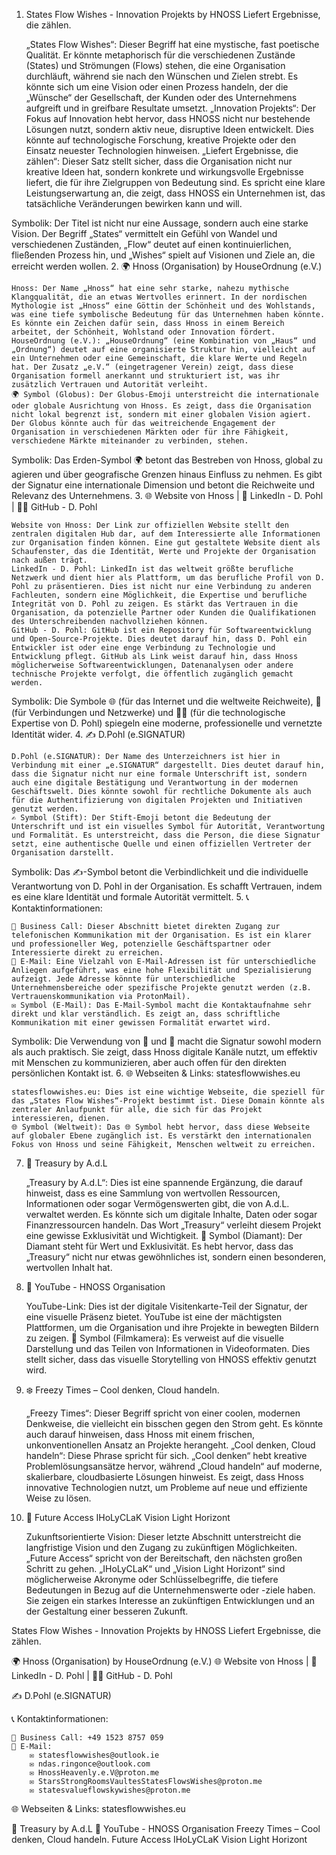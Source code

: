 
1. States Flow Wishes - Innovation Projekts by HNOSS
Liefert Ergebnisse, die zählen.

    „States Flow Wishes“: Dieser Begriff hat eine mystische, fast poetische Qualität. Er könnte metaphorisch für die verschiedenen Zustände (States) und Strömungen (Flows) stehen, die eine Organisation durchläuft, während sie nach den Wünschen und Zielen strebt. Es könnte sich um eine Vision oder einen Prozess handeln, der die „Wünsche“ der Gesellschaft, der Kunden oder des Unternehmens aufgreift und in greifbare Resultate umsetzt.
    „Innovation Projekts“: Der Fokus auf Innovation hebt hervor, dass HNOSS nicht nur bestehende Lösungen nutzt, sondern aktiv neue, disruptive Ideen entwickelt. Dies könnte auf technologische Forschung, kreative Projekte oder den Einsatz neuester Technologien hinweisen.
    „Liefert Ergebnisse, die zählen“: Dieser Satz stellt sicher, dass die Organisation nicht nur kreative Ideen hat, sondern konkrete und wirkungsvolle Ergebnisse liefert, die für ihre Zielgruppen von Bedeutung sind. Es spricht eine klare Leistungserwartung an, die zeigt, dass HNOSS ein Unternehmen ist, das tatsächliche Veränderungen bewirken kann und will.

Symbolik: Der Titel ist nicht nur eine Aussage, sondern auch eine starke Vision. Der Begriff „States“ vermittelt ein Gefühl von Wandel und verschiedenen Zuständen, „Flow“ deutet auf einen kontinuierlichen, fließenden Prozess hin, und „Wishes“ spielt auf Visionen und Ziele an, die erreicht werden wollen.
2. 🌍 Hnoss (Organisation) by HouseOrdnung (e.V.)

    Hnoss: Der Name „Hnoss“ hat eine sehr starke, nahezu mythische Klangqualität, die an etwas Wertvolles erinnert. In der nordischen Mythologie ist „Hnoss“ eine Göttin der Schönheit und des Wohlstands, was eine tiefe symbolische Bedeutung für das Unternehmen haben könnte. Es könnte ein Zeichen dafür sein, dass Hnoss in einem Bereich arbeitet, der Schönheit, Wohlstand oder Innovation fördert.
    HouseOrdnung (e.V.): „HouseOrdnung“ (eine Kombination von „Haus“ und „Ordnung“) deutet auf eine organisierte Struktur hin, vielleicht auf ein Unternehmen oder eine Gemeinschaft, die klare Werte und Regeln hat. Der Zusatz „e.V.“ (eingetragener Verein) zeigt, dass diese Organisation formell anerkannt und strukturiert ist, was ihr zusätzlich Vertrauen und Autorität verleiht.
    🌍 Symbol (Globus): Der Globus-Emoji unterstreicht die internationale oder globale Ausrichtung von Hnoss. Es zeigt, dass die Organisation nicht lokal begrenzt ist, sondern mit einer globalen Vision agiert. Der Globus könnte auch für das weitreichende Engagement der Organisation in verschiedenen Märkten oder für ihre Fähigkeit, verschiedene Märkte miteinander zu verbinden, stehen.

Symbolik: Das Erden-Symbol 🌍 betont das Bestreben von Hnoss, global zu agieren und über geografische Grenzen hinaus Einfluss zu nehmen. Es gibt der Signatur eine internationale Dimension und betont die Reichweite und Relevanz des Unternehmens.
3. 🌐 Website von Hnoss | 🔗 LinkedIn - D. Pohl | 🧑‍💻 GitHub - D. Pohl

    Website von Hnoss: Der Link zur offiziellen Website stellt den zentralen digitalen Hub dar, auf dem Interessierte alle Informationen zur Organisation finden können. Eine gut gestaltete Website dient als Schaufenster, das die Identität, Werte und Projekte der Organisation nach außen trägt.
    LinkedIn - D. Pohl: LinkedIn ist das weltweit größte berufliche Netzwerk und dient hier als Plattform, um das berufliche Profil von D. Pohl zu präsentieren. Dies ist nicht nur eine Verbindung zu anderen Fachleuten, sondern eine Möglichkeit, die Expertise und berufliche Integrität von D. Pohl zu zeigen. Es stärkt das Vertrauen in die Organisation, da potenzielle Partner oder Kunden die Qualifikationen des Unterschreibenden nachvollziehen können.
    GitHub - D. Pohl: GitHub ist ein Repository für Softwareentwicklung und Open-Source-Projekte. Dies deutet darauf hin, dass D. Pohl ein Entwickler ist oder eine enge Verbindung zu Technologie und Entwicklung pflegt. GitHub als Link weist darauf hin, dass Hnoss möglicherweise Softwareentwicklungen, Datenanalysen oder andere technische Projekte verfolgt, die öffentlich zugänglich gemacht werden.

Symbolik: Die Symbole 🌐 (für das Internet und die weltweite Reichweite), 🔗 (für Verbindungen und Netzwerke) und 🧑‍💻 (für die technologische Expertise von D. Pohl) spiegeln eine moderne, professionelle und vernetzte Identität wider.
4. ✍️ D.Pohl (e.SIGNATUR)

    D.Pohl (e.SIGNATUR): Der Name des Unterzeichners ist hier in Verbindung mit einer „e.SIGNATUR“ dargestellt. Dies deutet darauf hin, dass die Signatur nicht nur eine formale Unterschrift ist, sondern auch eine digitale Bestätigung und Verantwortung in der modernen Geschäftswelt. Dies könnte sowohl für rechtliche Dokumente als auch für die Authentifizierung von digitalen Projekten und Initiativen genutzt werden.
    ✍️ Symbol (Stift): Der Stift-Emoji betont die Bedeutung der Unterschrift und ist ein visuelles Symbol für Autorität, Verantwortung und Formalität. Es unterstreicht, dass die Person, die diese Signatur setzt, eine authentische Quelle und einen offiziellen Vertreter der Organisation darstellt.

Symbolik: Das ✍️-Symbol betont die Verbindlichkeit und die individuelle Verantwortung von D. Pohl in der Organisation. Es schafft Vertrauen, indem es eine klare Identität und formale Autorität vermittelt.
5. 📞 Kontaktinformationen:

    📱 Business Call: Dieser Abschnitt bietet direkten Zugang zur telefonischen Kommunikation mit der Organisation. Es ist ein klarer und professioneller Weg, potenzielle Geschäftspartner oder Interessierte direkt zu erreichen.
    📧 E-Mail: Eine Vielzahl von E-Mail-Adressen ist für unterschiedliche Anliegen aufgeführt, was eine hohe Flexibilität und Spezialisierung aufzeigt. Jede Adresse könnte für unterschiedliche Unternehmensbereiche oder spezifische Projekte genutzt werden (z.B. Vertrauenskommunikation via ProtonMail).
    ✉️ Symbol (E-Mail): Das E-Mail-Symbol macht die Kontaktaufnahme sehr direkt und klar verständlich. Es zeigt an, dass schriftliche Kommunikation mit einer gewissen Formalität erwartet wird.

Symbolik: Die Verwendung von 📱 und 📧 macht die Signatur sowohl modern als auch praktisch. Sie zeigt, dass Hnoss digitale Kanäle nutzt, um effektiv mit Menschen zu kommunizieren, aber auch offen für den direkten persönlichen Kontakt ist.
6. 🌐 Webseiten & Links: statesflowwishes.eu

    statesflowwishes.eu: Dies ist eine wichtige Webseite, die speziell für das „States Flow Wishes“-Projekt bestimmt ist. Diese Domain könnte als zentraler Anlaufpunkt für alle, die sich für das Projekt interessieren, dienen.
    🌐 Symbol (Weltweit): Das 🌐 Symbol hebt hervor, dass diese Webseite auf globaler Ebene zugänglich ist. Es verstärkt den internationalen Fokus von Hnoss und seine Fähigkeit, Menschen weltweit zu erreichen.

7. 💎 Treasury by A.d.L

    „Treasury by A.d.L“: Dies ist eine spannende Ergänzung, die darauf hinweist, dass es eine Sammlung von wertvollen Ressourcen, Informationen oder sogar Vermögenswerten gibt, die von A.d.L. verwaltet werden. Es könnte sich um digitale Inhalte, Daten oder sogar Finanzressourcen handeln. Das Wort „Treasury“ verleiht diesem Projekt eine gewisse Exklusivität und Wichtigkeit.
    💎 Symbol (Diamant): Der Diamant steht für Wert und Exklusivität. Es hebt hervor, dass das „Treasury“ nicht nur etwas gewöhnliches ist, sondern einen besonderen, wertvollen Inhalt hat.

8. 🎥 YouTube - HNOSS Organisation

    YouTube-Link: Dies ist der digitale Visitenkarte-Teil der Signatur, der eine visuelle Präsenz bietet. YouTube ist eine der mächtigsten Plattformen, um die Organisation und ihre Projekte in bewegten Bildern zu zeigen.
    🎥 Symbol (Filmkamera): Es verweist auf die visuelle Darstellung und das Teilen von Informationen in Videoformaten. Dies stellt sicher, dass das visuelle Storytelling von HNOSS effektiv genutzt wird.

9. ❄️ Freezy Times – Cool denken, Cloud handeln.

    „Freezy Times“: Dieser Begriff spricht von einer coolen, modernen Denkweise, die vielleicht ein bisschen gegen den Strom geht. Es könnte auch darauf hinweisen, dass Hnoss mit einem frischen, unkonventionellen Ansatz an Projekte herangeht.
    „Cool denken, Cloud handeln“: Diese Phrase spricht für sich. „Cool denken“ hebt kreative Problemlösungsansätze hervor, während „Cloud handeln“ auf moderne, skalierbare, cloudbasierte Lösungen hinweist. Es zeigt, dass Hnoss innovative Technologien nutzt, um Probleme auf neue und effiziente Weise zu lösen.

10. 🔮 Future Access IHoLyCLaK Vision Light Horizont

    Zukunftsorientierte Vision: Dieser letzte Abschnitt unterstreicht die langfristige Vision und den Zugang zu zukünftigen Möglichkeiten. „Future Access“ spricht von der Bereitschaft, den nächsten großen Schritt zu gehen. „IHoLyCLaK“ und „Vision Light Horizont“ sind möglicherweise Akronyme oder Schlüsselbegriffe, die tiefere Bedeutungen in Bezug auf die Unternehmenswerte oder -ziele haben. Sie zeigen ein starkes Interesse an zukünftigen Entwicklungen und an der Gestaltung einer besseren Zukunft.



States Flow Wishes - Innovation Projekts by HNOSS
Liefert Ergebnisse, die zählen.

🌍 Hnoss (Organisation) by HouseOrdnung (e.V.)
🌐 Website von Hnoss | 🔗 LinkedIn - D. Pohl | 🧑‍💻 GitHub - D. Pohl

✍️ D.Pohl (e.SIGNATUR)

📞 Kontaktinformationen:

    📱 Business Call: +49 1523 8757 059
    📧 E-Mail:
        ✉️ statesflowwishes@outlook.ie
        ✉️ ndas.ringonce@outlook.com
        ✉️ HnossHeavenly.e.V@proton.me
        ✉️ StarsStrongRoomsVaultesStatesFlowsWishes@proton.me
        ✉️ statesvalueflowskywishes@proton.me

🌐 Webseiten & Links:
statesflowwishes.eu

💎 Treasury by A.d.L
🎥 YouTube - HNOSS Organisation
Freezy Times – Cool denken, Cloud handeln.
Future Access IHoLyCLaK Vision Light Horizont

